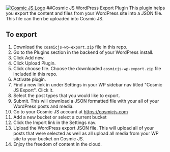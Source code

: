 [![Cosmic JS Logo](https://cosmicjs.com/images/marketing/logo-w-brand.jpg)](https://cosmicjs.com/)
##Cosmic JS WordPress Export Plugin
This plugin helps you export the content and files from your WordPress site into a JSON file.  This file can then be uploaded into Cosmic JS.
## To export
1. Download the ```cosmicjs-wp-export.zip``` file in this repo.
2. Go to the Plugins section in the backend of your WordPress install. 
3. Click Add new.
4. Click Upload Plugin.
5. Click choose file.  Choose the downloaded ```cosmicjs-wp-export.zip``` file included in this repo.
6. Activate plugin.
7. Find a new link in under Settings in your WP sidebar nav titled "Cosmic JS Export".  Click it.
8. Select the post types that you would like to export.
9. Submit.  This will download a JSON formatted file with your all of your WordPress posts and media.
10. Go to your Cosmic JS account at https://cosmicjs.com
11. Add a new bucket or select a current bucket
12. Click the Import link in the Settings nav.
13. Upload the WordPress export JSON file. This will upload all of your posts that were selected as well as all upload all media from your WP site to your bucket on Cosmic JS.
14. Enjoy the freedom of content in the cloud.
